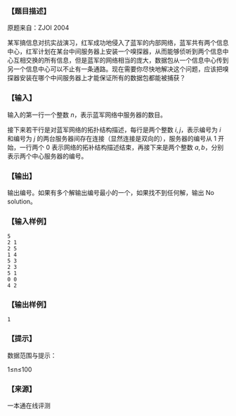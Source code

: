 ### 【题目描述】

原题来自：ZJOI 2004

某军搞信息对抗实战演习，红军成功地侵入了蓝军的内部网络，蓝军共有两个信息中心，红军计划在某台中间服务器上安装一个嗅探器，从而能够侦听到两个信息中心互相交换的所有信息，但是蓝军的网络相当的庞大，数据包从一个信息中心传到另一个信息中心可以不止有一条通路。现在需要你尽快地解决这个问题，应该把嗅探器安装在哪个中间服务器上才能保证所有的数据包都能被捕获？

### 【输入】

输入的第一行一个整数 $n$，表示蓝军网络中服务器的数目。

接下来若干行是对蓝军网络的拓扑结构描述，每行是两个整数 $i,j$，表示编号为 $i$ 和编号为 $j$ 的两台服务器间存在连接（显然连接是双向的），服务器的编号从 $1$ 开始，一行两个 $0$ 表示网络的拓补结构描述结束，再接下来是两个整数 $a,b$，分别表示两个中心服务器的编号。

### 【输出】

输出编号。如果有多个解输出编号最小的一个，如果找不到任何解，输出 No solution。

### 【输入样例】

```
5
2 1
2 5
1 4
5 3
2 3
5 1
0 0
4 2
```

### 【输出样例】

```
1
```

### 【提示】

数据范围与提示：

1≤n≤100


 ### 【来源】

 一本通在线评测 